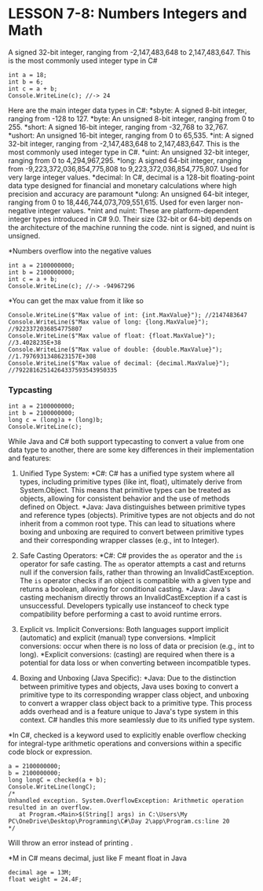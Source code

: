 # LESSON 7-8: Numbers Integers and Math

A signed 32-bit integer, ranging from -2,147,483,648 to 2,147,483,647. This is the most commonly used integer type in C#

```
int a = 18;
int b = 6;
int c = a + b;
Console.WriteLine(c); //-> 24
```

Here are the main integer data types in C#:
\*sbyte: A signed 8-bit integer, ranging from -128 to 127.
\*byte: An unsigned 8-bit integer, ranging from 0 to 255.
\*short: A signed 16-bit integer, ranging from -32,768 to 32,767.
\*ushort: An unsigned 16-bit integer, ranging from 0 to 65,535.
\*int: A signed 32-bit integer, ranging from -2,147,483,648 to 2,147,483,647. This is the most commonly used integer type in C#.
\*uint: An unsigned 32-bit integer, ranging from 0 to 4,294,967,295.
\*long: A signed 64-bit integer, ranging from -9,223,372,036,854,775,808 to 9,223,372,036,854,775,807. Used for very large integer values.
\*decimal: In C#, decimal is a 128-bit floating-point data type designed for financial and monetary calculations where high precision and accuracy are paramount
\*ulong: An unsigned 64-bit integer, ranging from 0 to 18,446,744,073,709,551,615. Used for even larger non-negative integer values.
\*nint and nuint: These are platform-dependent integer types introduced in C# 9.0. Their size (32-bit or 64-bit) depends on the architecture of the machine running the code. nint is signed, and nuint is unsigned.

\*Numbers overflow into the negative values

```
int a = 2100000000;
int b = 2100000000;
int c = a + b;
Console.WriteLine(c); //-> -94967296
```

\*You can get the max value from it like so

```
Console.WriteLine($"Max value of int: {int.MaxValue}"); //2147483647
Console.WriteLine($"Max value of long: {long.MaxValue}"); //9223372036854775807
Console.WriteLine($"Max value of float: {float.MaxValue}"); //3.4028235E+38
Console.WriteLine($"Max value of double: {double.MaxValue}"); //1.7976931348623157E+308
Console.WriteLine($"Max value of decimal: {decimal.MaxValue}"); //79228162514264337593543950335
```

### Typcasting

```
int a = 2100000000;
int b = 2100000000;
long c = (long)a + (long)b;
Console.WriteLine(c);
```

While Java and C# both support typecasting to convert a value from one data type to another, there are some key differences in their implementation and features:

1. Unified Type System:
   \*C#: C# has a unified type system where all types, including primitive types (like int, float), ultimately derive from System.Object. This means that primitive types can be treated as objects, allowing for consistent behavior and the use of methods defined on Object.
   \*Java: Java distinguishes between primitive types and reference types (objects). Primitive types are not objects and do not inherit from a common root type. This can lead to situations where boxing and unboxing are required to convert between primitive types and their corresponding wrapper classes (e.g., int to Integer).

2. Safe Casting Operators:
   \*C#: C# provides the `as` operator and the `is` operator for safe casting.
   The `as` operator attempts a cast and returns null if the conversion fails, rather than throwing an InvalidCastException.
   The `is` operator checks if an object is compatible with a given type and returns a boolean, allowing for conditional casting.
   \*Java: Java's casting mechanism directly throws an InvalidCastException if a cast is unsuccessful. Developers typically use instanceof to check type compatibility before performing a cast to avoid runtime errors.
3. Explicit vs. Implicit Conversions:
   Both languages support implicit (automatic) and explicit (manual) type conversions.
   \*Implicit conversions: occur when there is no loss of data or precision (e.g., int to long).
   \*Explicit conversions: (casting) are required when there is a potential for data loss or when converting between incompatible types.
4. Boxing and Unboxing (Java Specific):
   \*Java: Due to the distinction between primitive types and objects, Java uses boxing to convert a primitive type to its corresponding wrapper class object, and unboxing to convert a wrapper class object back to a primitive type. This process adds overhead and is a feature unique to Java's type system in this context. C# handles this more seamlessly due to its unified type system.

\*In C#, checked is a keyword used to explicitly enable overflow checking for integral-type arithmetic operations and conversions within a specific code block or expression.

```
a = 2100000000;
b = 2100000000;
long longC = checked(a + b);
Console.WriteLine(longC);
/*
Unhandled exception. System.OverflowException: Arithmetic operation resulted in an overflow.
   at Program.<Main>$(String[] args) in C:\Users\My PC\OneDrive\Desktop\Programming\C#\Day 2\app\Program.cs:line 20
*/
```

Will throw an error instead of printing .

\*M in C# means decimal, just like F meant float in Java

```
decimal age = 13M;
float weight = 24.4F;
```
